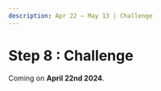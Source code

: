 ```yaml
---
description: Apr 22 – May 13 | Challenge
---
```


# Step 8 : Challenge

Coming on **April 22nd 2024**.
